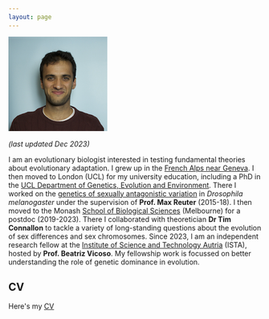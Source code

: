 ```yaml
---
layout: page
---
```


![Pic](/assets/DTP_photo_small.png)

*(last updated Dec 2023)*

I am an evolutionary biologist interested in testing fundamental theories about evolutionary adaptation. I grew up in the [French Alps near Geneva](https://en.wikipedia.org/wiki/Vovray-en-Bornes). I then moved to London (UCL) for my university education, including a PhD in the [UCL Department of Genetics, Evolution and Environment](https://www.ucl.ac.uk/biosciences/gee). There I worked on the [genetics of sexually antagonistic variation](https://discovery.ucl.ac.uk/id/eprint/10064363/) in *Drosophila melanogaster* under the supervision of **Prof. Max Reuter** (2015-18). I then moved to the Monash [School of Biological Sciences](https://www.monash.edu/science/schools/biological-sciences) (Melbourne) for a postdoc (2019-2023). There I collaborated with theoretician **Dr Tim Connallon** to tackle a variety of long-standing questions about the evolution of sex differences and sex chromosomes. Since 2023, I am an independent research fellow at the [Institute of Science and Technology Autria](https://ista.ac.at/home) (ISTA), hosted by **Prof. Beatriz Vicoso**. My fellowship work is focussed on better understanding the role of genetic dominance in evolution. 

## CV

Here's my [CV](/assets/Filip_Ruzicka_CV.pdf) 


